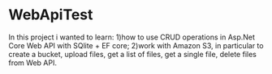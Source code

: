 # WebApiTest
In this project i wanted to learn:
1)how to use CRUD operations in Asp.Net Core Web API with SQlite + EF core;
2)work with Amazon S3, in particular to create a bucket, upload files, get a list of files, get a single file, delete files from Web API.
